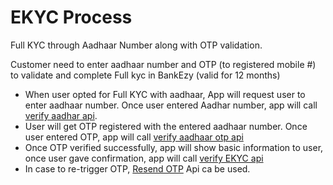 # EKYC Process

Full KYC through Aadhaar Number along with OTP validation.

Customer need to enter aadhaar number and OTP (to registered mobile #) to validate and complete Full kyc in BankEzy (valid for 12 months)

* When user opted for Full KYC with aadhaar, App will request user to enter aadhaar number. Once user entered Aadhar number, app will call [verify aadhar api](../../../../../version-2/customer-on-boarding/api-specification/non-bank-customer-kyc-process/ekyc-process/verify-aadhar-api.md).&#x20;
* User will get OTP registered with the entered aadhaar number. Once user entered OTP, app will call [verify aadhaar otp api](../../../../../version-2/customer-on-boarding/api-specification/non-bank-customer-kyc-process/ekyc-process/verify-aadhaar-otp-api.md)
* Once OTP verified successfully, app will show basic information to user, once user gave confirmation, app will call [verify EKYC api](../../../../../version-2/customer-on-boarding/api-specification/non-bank-customer-kyc-process/ekyc-process/verify-ekyc-api.md)
* In case to re-trigger OTP, [Resend OTP](../../../../../version-2/customer-on-boarding/api-specification/non-bank-customer-kyc-process/ekyc-process/resend-otp-api.md) Api ca be used.
